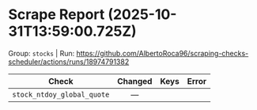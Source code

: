 # Scrape Report (2025-10-31T13:59:00.725Z)

Group: `stocks`  |  Run: https://github.com/AlbertoRoca96/scraping-checks-scheduler/actions/runs/18974791382

| Check | Changed | Keys | Error |
|---|:---:|:--|:--|
| `stock_ntdoy_global_quote` | — |  |  |
